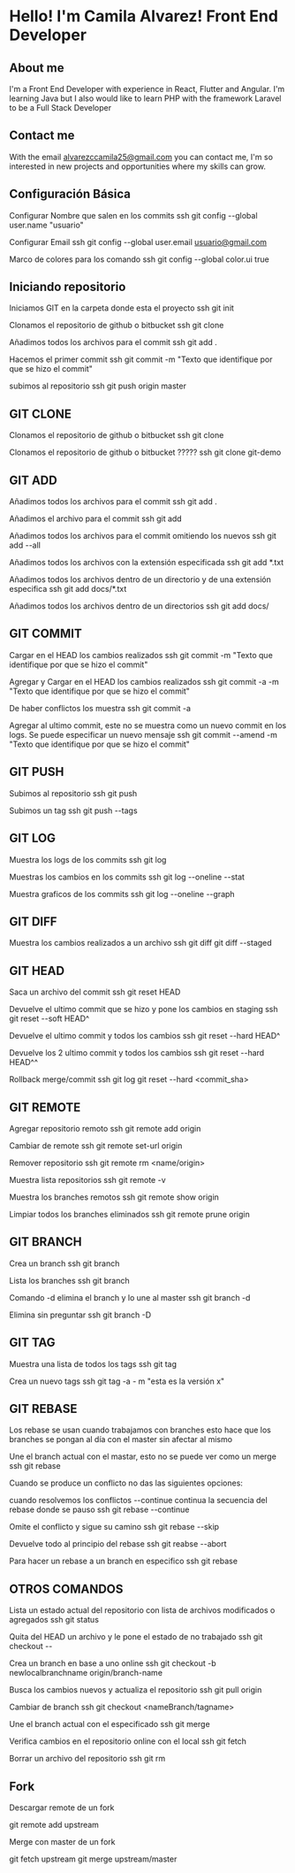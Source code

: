 # Hello! I'm Camila Alvarez! Front End  Developer
## About me 
I'm a Front End Developer with experience in React, Flutter and Angular. I'm learning Java but I also would like to learn PHP with the framework Laravel to be a Full Stack Developer

## Contact me 

With the email alvarezccamila25@gmail.com  you can contact me, I'm so interested in new projects and opportunities where my skills can grow.

## Configuración Básica

Configurar Nombre que salen en los commits
ssh
git config --global user.name "usuario"

Configurar Email
ssh
git config --global user.email usuario@gmail.com

Marco de colores para los comando
ssh
git config --global color.ui true


## Iniciando repositorio

Iniciamos GIT en la carpeta donde esta el proyecto
ssh
git init

Clonamos el repositorio de github o bitbucket
ssh
git clone <url>

Añadimos todos los archivos para el commit
ssh
git add .

Hacemos el primer commit
ssh
git commit -m "Texto que identifique por que se hizo el commit"

subimos al repositorio
ssh
git push origin master


## GIT CLONE


Clonamos el repositorio de github o bitbucket
ssh
git clone <url>

Clonamos el repositorio de github o bitbucket ?????
ssh
git clone <url> git-demo


## GIT ADD


Añadimos todos los archivos para el commit
ssh
git add .

Añadimos el archivo para el commit
ssh
git add <archivo>

Añadimos todos los archivos para el commit omitiendo los nuevos
ssh
git add --all

Añadimos todos los archivos con la extensión especificada
ssh
git add *.txt

Añadimos todos los archivos dentro de un directorio y de una extensión especifica
ssh
git add docs/*.txt

Añadimos todos los archivos dentro de un directorios
ssh
git add docs/

## GIT COMMIT

Cargar en el HEAD los cambios realizados
ssh
git commit -m "Texto que identifique por que se hizo el commit"

Agregar y Cargar en el HEAD los cambios realizados
ssh
git commit -a -m "Texto que identifique por que se hizo el commit"

De haber conflictos los muestra
ssh
git commit -a

Agregar al ultimo commit, este no se muestra como un nuevo commit en los logs. Se puede especificar un nuevo mensaje
ssh
git commit --amend -m "Texto que identifique por que se hizo el commit"

## GIT PUSH

Subimos al repositorio
ssh
git push <origien> <branch>

Subimos un tag
ssh
git push --tags

## GIT LOG

Muestra los logs de los commits
ssh
git log

Muestras los cambios en los commits
ssh
git log --oneline --stat

Muestra graficos de los commits
ssh
git log --oneline --graph

## GIT DIFF

Muestra los cambios realizados a un archivo
ssh
git diff
git diff --staged

## GIT HEAD

Saca un archivo del commit
ssh
git reset HEAD <archivo>

Devuelve el ultimo commit que se hizo y pone los cambios en staging
ssh
git reset --soft HEAD^

Devuelve el ultimo commit y todos los cambios
ssh
git reset --hard HEAD^

Devuelve los 2 ultimo commit y todos los cambios
ssh
git reset --hard HEAD^^

Rollback merge/commit
ssh
git log
git reset --hard <commit_sha>

## GIT REMOTE

Agregar repositorio remoto
ssh
git remote add origin <url>

Cambiar de remote
ssh
git remote set-url origin <url>

Remover repositorio
ssh
git remote rm <name/origin>

Muestra lista repositorios
ssh
git remote -v

Muestra los branches remotos
ssh
git remote show origin

Limpiar todos los branches eliminados
ssh
git remote prune origin

## GIT BRANCH

Crea un branch
ssh
git branch <nameBranch>

Lista los branches
ssh
git branch

Comando -d elimina el branch y lo une al master
ssh
git branch -d <nameBranch>

Elimina sin preguntar
ssh
git branch -D <nameBranch>

## GIT TAG

Muestra una lista de todos los tags
ssh
git tag

Crea un nuevo tags
ssh
git tag -a <verison> - m "esta es la versión x"

## GIT REBASE

Los rebase se usan cuando trabajamos con branches esto hace que los branches se pongan al día con el master sin afectar al mismo

Une el branch actual con el mastar, esto no se puede ver como un merge
ssh
git rebase

Cuando se produce un conflicto no das las siguientes opciones:

cuando resolvemos los conflictos --continue continua la secuencia del rebase donde se pauso
ssh
git rebase --continue

Omite el conflicto y sigue su camino
ssh
git rebase --skip

Devuelve todo al principio del rebase
ssh
git reabse --abort

Para hacer un rebase a un branch en especifico
ssh
git rebase <nameBranch>

## OTROS COMANDOS

Lista un estado actual del repositorio con lista de archivos modificados o agregados
ssh
git status

Quita del HEAD un archivo y le pone el estado de no trabajado
ssh
git checkout -- <file>

Crea un branch en base a uno online
ssh
git checkout -b newlocalbranchname origin/branch-name

Busca los cambios nuevos y actualiza el repositorio
ssh
git pull origin <nameBranch>

Cambiar de branch
ssh
git checkout <nameBranch/tagname>

Une el branch actual con el especificado
ssh
git merge <nameBranch>

Verifica cambios en el repositorio online con el local
ssh
git fetch

Borrar un archivo del repositorio
ssh
git rm <archivo>


## Fork

Descargar remote de un fork

git remote add upstream <url>


Merge con master de un fork

git fetch upstream
git merge upstream/master